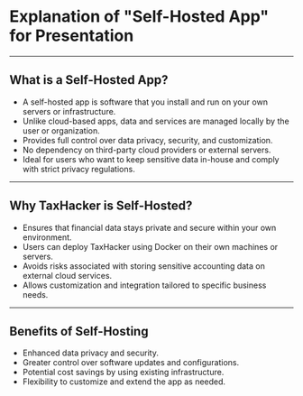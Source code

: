 # Explanation of "Self-Hosted App" for Presentation

---

## What is a Self-Hosted App?

- A self-hosted app is software that you install and run on your own servers or infrastructure.
- Unlike cloud-based apps, data and services are managed locally by the user or organization.
- Provides full control over data privacy, security, and customization.
- No dependency on third-party cloud providers or external servers.
- Ideal for users who want to keep sensitive data in-house and comply with strict privacy regulations.

---

## Why TaxHacker is Self-Hosted?

- Ensures that financial data stays private and secure within your own environment.
- Users can deploy TaxHacker using Docker on their own machines or servers.
- Avoids risks associated with storing sensitive accounting data on external cloud services.
- Allows customization and integration tailored to specific business needs.

---

## Benefits of Self-Hosting

- Enhanced data privacy and security.
- Greater control over software updates and configurations.
- Potential cost savings by using existing infrastructure.
- Flexibility to customize and extend the app as needed.
